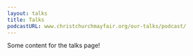 ```yaml
---
layout: talks
title: Talks
podcastURL: www.christchurchmayfair.org/our-talks/podcast/
---
```

Some content for the talks page!
